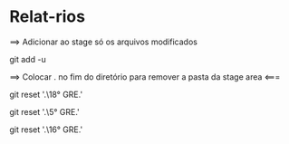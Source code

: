 # Relat-rios

==> Adicionar ao stage só os arquivos modificados

git add -u

==> Colocar . no fim do diretório para remover a pasta da stage area <===

git reset '.\18° GRE\.'

git reset '.\5° GRE\.'

git reset '.\16° GRE\.'

